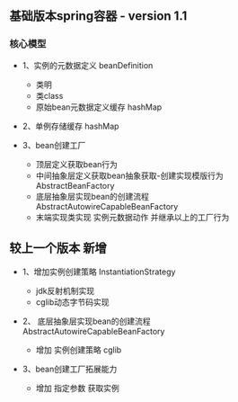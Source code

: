 ## 基础版本spring容器 - version 1.1

### 核心模型

+ 1、实例的元数据定义 beanDefinition
    + 类明
    + 类class
    + 原始bean元数据定义缓存 hashMap

+ 2、单例存储缓存 hashMap

+ 3、bean创建工厂
    + 顶层定义获取bean行为
    + 中间抽象层定义获取bean抽象获取-创建实现模版行为 AbstractBeanFactory
    + 底层抽象层实现bean的创建流程 AbstractAutowireCapableBeanFactory
    + 末端实现类实现 实例元数据动作 并继承以上的工厂行为
  
## 较上一个版本 新增
+ 1、增加实例创建策略 InstantiationStrategy
  + jdk反射机制实现
  + cglib动态字节码实现
  
+ 2、 底层抽象层实现bean的创建流程 AbstractAutowireCapableBeanFactory
  + 增加 实例创建策略 cglib

+ 3、bean创建工厂拓展能力
  + 增加 指定参数 获取实例